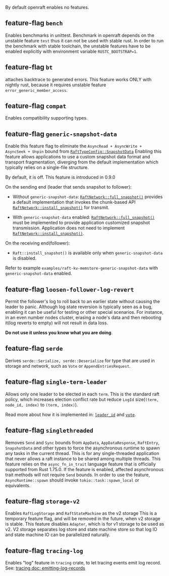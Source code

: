 
By default openraft enables no features.

## feature-flag `bench`

Enables benchmarks in unittest. Benchmark in openraft depends on the unstable feature
`test` thus it can not be used with stable rust. In order to run the benchmark with stable
toolchain, the unstable features have to be enabled explicitly with environment variable
`RUSTC_BOOTSTRAP=1`.

## feature-flag `bt`

attaches backtrace to generated errors.
This feature works ONLY with nightly rust, because it requires unstable feature `error_generic_member_access`.

## feature-flag `compat`

Enables compatibility supporting types.

## feature-flag `generic-snapshot-data`

Enable this feature flag
to eliminate the `AsyncRead + AsyncWrite + AsyncSeek + Unpin` bound
from [`RaftTypeConfig::SnapshotData`](crate::RaftTypeConfig::SnapshotData)
Enabling this feature allows applications to use a custom snapshot data format and transport fragmentation,
diverging from the default implementation which typically relies on a single-file structure.

By default, it is off.
This feature is introduced in 0.9.0

On the sending end (leader that sends snapshot to follower):

- Without `generic-snapshot-data`: [`RaftNetwork::full_snapshot()`]
  provides a default implementation that invokes the chunk-based API
  [`RaftNetwork::install_snapshot()`] for transmit.

- With `generic-snapshot-data` enabled: [`RaftNetwork::full_snapshot()`]
  must be implemented to provide application customized snapshot transmission.
  Application does not need to implement [`RaftNetwork::install_snapshot()`].

On the receiving end(follower):

- `Raft::install_snapshot()` is available only when `generic-snapshot-data` is disabled.

Refer to example `examples/raft-kv-memstore-generic-snapshot-data` with `generic-snapshot-data` enabled.

## feature-flag `loosen-follower-log-revert`

Permit the follower's log to roll back to an earlier state without causing the leader to panic.
Although log state reversion is typically seen as a bug, enabling it can be useful for testing or other special scenarios.
For instance, in an even number nodes cluster,
erasing a node's data and then rebooting it(log reverts to empty) will not result in data loss.

**Do not use it unless you know what you are doing**.

## feature-flag `serde`

Derives `serde::Serialize, serde::Deserialize` for type that are used
in storage and network, such as `Vote` or `AppendEntriesRequest`.

## feature-flag `single-term-leader`

Allows only one leader to be elected in each `term`.
This is the standard raft policy, which increases election conflict rate
but reduce `LogId` size(`(term, node_id, index)` to `(term, index)`).

Read more about how it is implemented in:
[`leader_id`](crate::docs::data::leader_id)
and [`vote`](crate::docs::data::vote).

## feature-flag `singlethreaded`

Removes `Send` and `Sync` bounds from `AppData`, `AppDataResponse`, `RaftEntry`, `SnapshotData`
and other types to force the  asynchronous runtime to spawn any tasks in the current thread.
This is for any single-threaded application that never allows a raft instance to be shared among multiple threads.
This feature relies on the `async_fn_in_trait` language feature that is officially supported from Rust 1.75.0.
If the feature is enabled, affected asynchronous trait methods will not require `Send` bounds.
In order to use the feature, `AsyncRuntime::spawn` should invoke `tokio::task::spawn_local` or equivalents.

## feature-flag `storage-v2`

Enables `RaftLogStorage` and `RaftStateMachine` as the v2 storage
This is a temporary feature flag, and will be removed in the future, when v2 storage is stable.
This feature disables `Adapter`, which is for v1 storage to be used as v2.
V2 storage separates log store and state machine store so that log IO and state machine IO can be parallelized naturally.

## feature-flag `tracing-log`

Enables "log" feature in `tracing` crate, to let tracing events
emit log record.
See: [tracing doc: emitting-log-records](https://docs.rs/tracing/latest/tracing/#emitting-log-records)


[`RaftNetwork::full_snapshot()`]: crate::network::RaftNetwork::full_snapshot
[`RaftNetwork::install_snapshot()`]: crate::network::RaftNetwork::install_snapshot